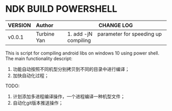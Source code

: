 # NDK BUILD POWERSHELL
| VERSION     | Author      | CHANGE LOG                              |
| ----------- | :---------- | -------------------------------------   |
| v0.0.1      | Turbine Yan | 1. add -jN　parameter for speeding up compiling  |

This is script for compiling android libs on windows 10 using power shell.
The main functionality descript: 
1. 功能自动按照不同机型分别拷贝到不同的目录中进行编译；
2. 加快自动化过程；

TODO:
1. 计划添加多进程编译操作，一个进程编译一种机型文件；
2. 自动化git版本推送操作；
